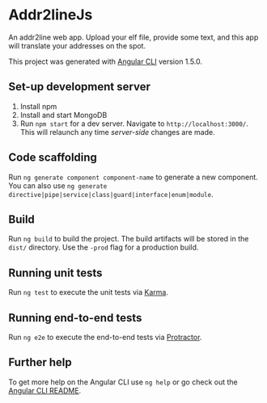 # Addr2lineJs

An addr2line web app. Upload your elf file, provide some text, and this app will translate your addresses on the spot.

This project was generated with [Angular CLI](https://github.com/angular/angular-cli) version 1.5.0.

## Set-up development server
1. Install npm
2. Install and start MongoDB
3. Run `npm start` for a dev server. Navigate to `http://localhost:3000/`. This will relaunch any time *server-side* changes are made.

## Code scaffolding

Run `ng generate component component-name` to generate a new component. You can also use `ng generate directive|pipe|service|class|guard|interface|enum|module`.

## Build

Run `ng build` to build the project. The build artifacts will be stored in the `dist/` directory. Use the `-prod` flag for a production build.

## Running unit tests

Run `ng test` to execute the unit tests via [Karma](https://karma-runner.github.io).

## Running end-to-end tests

Run `ng e2e` to execute the end-to-end tests via [Protractor](http://www.protractortest.org/).

## Further help

To get more help on the Angular CLI use `ng help` or go check out the [Angular CLI README](https://github.com/angular/angular-cli/blob/master/README.md).
